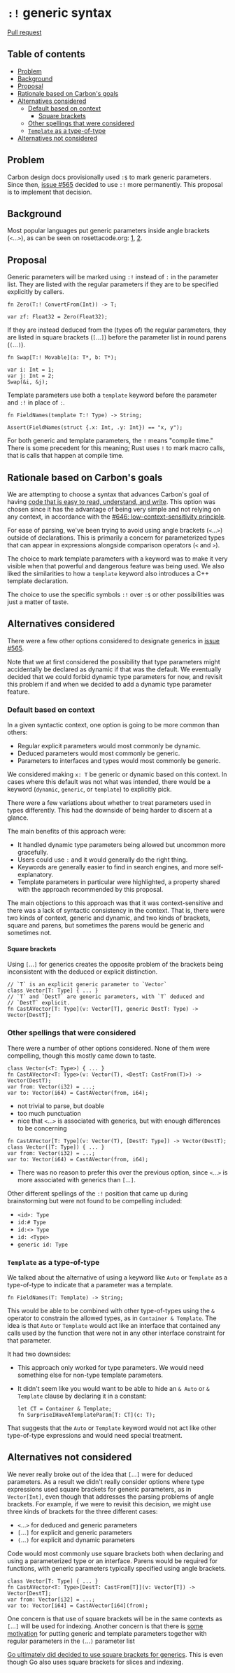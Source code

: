# `:!` generic syntax

<!--
Part of the Carbon Language project, under the Apache License v2.0 with LLVM
Exceptions. See /LICENSE for license information.
SPDX-License-Identifier: Apache-2.0 WITH LLVM-exception
-->

[Pull request](https://github.com/carbon-language/carbon-lang/pull/676)

<!-- toc -->

## Table of contents

-   [Problem](#problem)
-   [Background](#background)
-   [Proposal](#proposal)
-   [Rationale based on Carbon's goals](#rationale-based-on-carbons-goals)
-   [Alternatives considered](#alternatives-considered)
    -   [Default based on context](#default-based-on-context)
        -   [Square brackets](#square-brackets)
    -   [Other spellings that were considered](#other-spellings-that-were-considered)
    -   [`Template` as a type-of-type](#template-as-a-type-of-type)
-   [Alternatives not considered](#alternatives-not-considered)

<!-- tocstop -->

## Problem

Carbon design docs provisionally used `:$` to mark generic parameters. Since
then, [issue #565](https://github.com/carbon-language/carbon-lang/issues/565)
decided to use `:!` more permanently. This proposal is to implement that
decision.

## Background

Most popular languages put generic parameters inside angle brackets (`<`...`>`),
as can be seen on rosettacode.org:
[1](http://rosettacode.org/wiki/Generic_swap),
[2](http://rosettacode.org/wiki/Constrained_genericity).

## Proposal

Generic parameters will be marked using `:!` instead of `:` in the parameter
list. They are listed with the regular parameters if they are to be specified
explicitly by callers.

```
fn Zero(T:! ConvertFrom(Int)) -> T;

var zf: Float32 = Zero(Float32);
```

If they are instead deduced from the (types of) the regular parameters, they are
listed in square brackets (`[`...`]`) before the parameter list in round parens
(`(`...`)`).

```
fn Swap[T:! Movable](a: T*, b: T*);

var i: Int = 1;
var j: Int = 2;
Swap(&i, &j);
```

Template parameters use both a `template` keyword before the parameter and `:!`
in place of `:`.

```
fn FieldNames(template T:! Type) -> String;

Assert(FieldNames(struct {.x: Int, .y: Int}) == "x, y");
```

For both generic and template parameters, the `!` means "compile time." There is
some precedent for this meaning; Rust uses `!` to mark macro calls, that is
calls that happen at compile time.

## Rationale based on Carbon's goals

We are attempting to choose a syntax that advances Carbon's goal of having
[code that is easy to read, understand, and write](/docs/project/goals.md#code-that-is-easy-to-read-understand-and-write).
This option was chosen since it has the advantage of being very simple and not
relying on any context, in accordance with the
[#646: low-context-sensitivity principle](https://github.com/carbon-language/carbon-lang/pull/646).

For ease of parsing, we've been trying to avoid using angle brackets (`<`...`>`)
outside of declarations. This is primarily a concern for parameterized types
that can appear in expressions alongside comparison operators (`<` and `>`).

The choice to mark template parameters with a keyword was to make it very
visible when that powerful and dangerous feature was being used. We also liked
the similarities to how a `template` keyword also introduces a C++ template
declaration.

The choice to use the specific symbols `:!` over `:$` or other possibilities was
just a matter of taste.

## Alternatives considered

There were a few other options considered to designate generics in
[issue #565](https://github.com/carbon-language/carbon-lang/issues/565).

Note that we at first considered the possibility that type parameters might
accidentally be declared as dynamic if that was the default. We eventually
decided that we could forbid dynamic type parameters for now, and revisit this
problem if and when we decided to add a dynamic type parameter feature.

### Default based on context

In a given syntactic context, one option is going to be more common than others:

-   Regular explicit parameters would most commonly be dynamic.
-   Deduced parameters would most commonly be generic.
-   Parameters to interfaces and types would most commonly be generic.

We considered making `x: T` be generic or dynamic based on this context. In
cases where this default was not what was intended, there would be a keyword
(`dynamic`, `generic`, or `template`) to explicitly pick.

There were a few variations about whether to treat parameters used in types
differently. This had the downside of being harder to discern at a glance.

The main benefits of this approach were:

-   It handled dynamic type parameters being allowed but uncommon more
    gracefully.
-   Users could use `:` and it would generally do the right thing.
-   Keywords are generally easier to find in search engines, and more
    self-explanatory.
-   Template parameters in particular were highlighted, a property shared with
    the approach recommended by this proposal.

The main objections to this approach was that it was context-sensitive and there
was a lack of syntactic consistency in the context. That is, there were two
kinds of context, generic and dynamic, and two kinds of brackets, square and
parens, but sometimes the parens would be generic and sometimes not.

#### Square brackets

Using `[`...`]` for generics creates the opposite problem of the brackets being
inconsistent with the deduced or explicit distinction.

```
// `T` is an explicit generic parameter to `Vector`
class Vector[T: Type] { ... }
// `T` and `DestT` are generic parameters, with `T` deduced and
// `DestT` explicit.
fn CastAVector[T: Type](v: Vector[T], generic DestT: Type) -> Vector[DestT];
```

### Other spellings that were considered

There were a number of other options considered. None of them were compelling,
though this mostly came down to taste.

```
class Vector(<T: Type>) { ... }
fn CastAVector<T: Type>(v: Vector(T), <DestT: CastFrom(T)>) -> Vector(DestT);
var from: Vector(i32) = ...;
var to: Vector(i64) = CastAVector(from, i64);
```

-   not trivial to parse, but doable
-   too much punctuation
-   nice that `<`...`>` is associated with generics, but with enough differences
    to be concerning

```
fn CastAVector[T: Type](v: Vector(T), [DestT: Type]) -> Vector(DestT);
class Vector([T: Type]) { ... }
var from: Vector(i32) = ...;
var to: Vector(i64) = CastAVector(from, i64);
```

-   There was no reason to prefer this over the previous option, since `<`...`>`
    is more associated with generics than `[`...`]`.

Other different spellings of the `:!` position that came up during brainstorming
but were not found to be compelling included:

-   `<id>: Type`
-   `id:# Type`
-   `id:<> Type`
-   `id: <Type>`
-   `generic id: Type`

### `Template` as a type-of-type

We talked about the alternative of using a keyword like `Auto` or `Template` as
a type-of-type to indicate that a parameter was a template.

```
fn FieldNames(T: Template) -> String;
```

This would be able to be combined with other type-of-types using the `&`
operator to constrain the allowed types, as in `Container & Template`. The idea
is that `Auto` or `Template` would act like an interface that contained any
calls used by the function that were not in any other interface constraint for
that parameter.

It had two downsides:

-   This approach only worked for type parameters. We would need something else
    for non-type template parameters.
-   It didn't seem like you would want to be able to hide an `& Auto` or
    `& Template` clause by declaring it in a constant:

    ```
    let CT = Container & Template;
    fn SurpriseIHaveATemplateParam[T: CT](c: T);
    ```

That suggests that the `Auto` or `Template` keyword would not act like other
type-of-type expressions and would need special treatment.

## Alternatives not considered

We never really broke out of the idea that `[`...`]` were for deduced
parameters. As a result we didn't really consider options where type expressions
used square brackets for generic parameters, as in `Vector[Int]`, even though
that addresses the parsing problems of angle brackets. For example, if we were
to revisit this decision, we might use three kinds of brackets for the three
different cases:

-   `<`...`>` for deduced and generic parameters
-   `[`...`]` for explicit and generic parameters
-   `(`...`)` for explicit and dynamic parameters

Code would most commonly use square brackets both when declaring and using a
parameterized type or an interface. Parens would be required for functions, with
generic parameters typically specified using angle brackets.

```
class Vector[T: Type] { ... }
fn CastAVector<T: Type>[DestT: CastFrom[T]](v: Vector[T]) -> Vector[DestT];
var from: Vector[i32] = ...;
var to: Vector[i64] = CastAVector[i64](from);
```

One concern is that use of square brackets will be in the same contexts as
`[`...`]` will be used for indexing. Another concern is that there is
[some motivation](http://open-std.org/JTC1/SC22/WG21/docs/papers/2019/p1045r1.html)
for putting generic and template parameters together with regular parameters in
the `(`...`)` parameter list

[Go ultimately did decided to use square brackets for generics](https://go.googlesource.com/proposal/+/refs/heads/master/design/43651-type-parameters.md).
This is even though Go also uses square brackets for slices and indexing.
